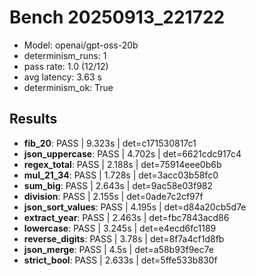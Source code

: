 # Bench 20250913_221722
- Model: openai/gpt-oss-20b
- determinism_runs: 1
- pass rate: 1.0 (12/12)
- avg latency: 3.63 s
- determinism_ok: True

## Results
- **fib_20**: PASS | 9.323s | det=c171530817c1
- **json_uppercase**: PASS | 4.702s | det=6621cdc917c4
- **regex_total**: PASS | 2.188s | det=75914eee0b6b
- **mul_21_34**: PASS | 1.728s | det=3acc03b58fc0
- **sum_big**: PASS | 2.643s | det=9ac58e03f982
- **division**: PASS | 2.155s | det=0ade7c2cf97f
- **json_sort_values**: PASS | 4.195s | det=d84a20cb5d7e
- **extract_year**: PASS | 2.463s | det=fbc7843acd86
- **lowercase**: PASS | 3.245s | det=e4ecd6fc1189
- **reverse_digits**: PASS | 3.78s | det=8f7a4cf1d8fb
- **json_merge**: PASS | 4.5s | det=a58b93f9ec7e
- **strict_bool**: PASS | 2.633s | det=5ffe533b830f